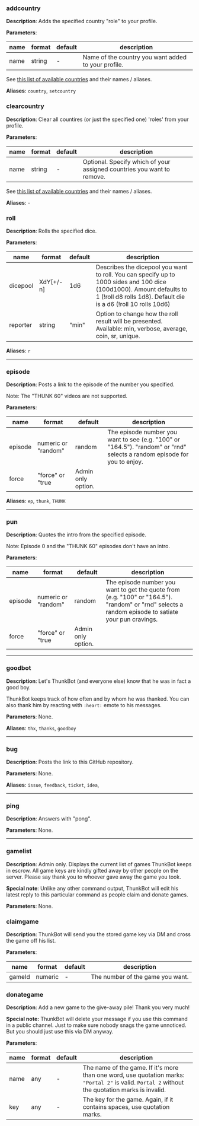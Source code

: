 ### addcountry

**Description**: Adds the specified country "role" to your profile.

**Parameters**:

| name | format | default | description |
|---|---|---|---|
| name | string | - | Name of the country you want added to your profile.

See [this list of available countries](./CountryHelp.md) and their names / aliases.

**Aliases**: `country`, `setcountry`

### clearcountry

**Description**: Clear all countires (or just the specified one) 'roles' from your profile.

**Parameters**:

| name | format | default | description |
|---|---|---|---|
| name | string | - | Optional. Specify which of your assigned countries you want to remove.

See [this list of available countries](./CountryHelp.md) and their names / aliases.

**Aliases**: -

### roll

**Description**: Rolls the specified dice.

**Parameters**:

| name | format | default | description |
|---|---|---|---|
| dicepool | XdY\[+/-n\] | 1d6 | Describes the dicepool you want to roll. You can specify up to 1000 sides and 100 dice (100d1000). Amount defaults to 1 (!roll d8 rolls 1d8). Default die is a d6 (!roll 10 rolls 10d6)
| reporter | string | "min" | Option to change how the roll result will be presented. Available: min, verbose, average, coin, sr, unique.

**Aliases**: `r`

---
### episode

**Description**: Posts a link to the episode of the number you specified.

Note: The "THUNK 60" videos are not supported.

**Parameters**:

| name | format | default | description |
|---|---|---|---|
| episode | numeric or "random" | random | The episode number you want to see (e.g. "100" or "164.5"). "random" or "rnd" selects a random episode for you to enjoy.
| force | "force" or "true | Admin only option. | 

**Aliases**: `ep`, `thunk`, `THUNK`

---
### pun

**Description**: Quotes the intro from the specified episode.

Note: Episode 0 and the "THUNK 60" episodes don't have an intro. 

**Parameters**:

| name | format | default | description |
|---|---|---|---|
| episode | numeric or "random" | random | The episode number you want to get the quote from (e.g. "100" or "164.5"). "random" or "rnd" selects a random episode to satiate your pun cravings.
| force | "force" or "true | Admin only option. | 

---
### goodbot

**Description**: Let's ThunkBot (and everyone else) know that he was in fact a good boy.  

ThunkBot keeps track of how often and by whom he was thanked. You can also thank him by reacting with `:heart:` emote to his messages.

**Parameters**: None.

**Aliases**: `thx`, `thanks`, `goodboy`

---
### bug

**Description**: Posts the link to this GitHub repository.

**Parameters**: None.

**Aliases**: `issue`, `feedback`, `ticket`, `idea`,

---
### ping

**Description**: Answers with "pong".

**Parameters**: None.

---

### gamelist

**Description**: Admin only. Displays the current list of games ThunkBot keeps in escrow. All game keys are kindly gifted away by other people on the server. Please say thank you to whoever gave away the game you took.

**Special note**: Unlike any other command output, ThunkBot will edit his latest reply to this particular command as people claim and donate games.

**Parameters**: None.

### claimgame

**Description**: ThunkBot will send you the stored game key via DM and cross the game off his list. 

**Parameters**:

| name | format | default | description |
|---|---|---|---|
| gameId | numeric | - | The number of the game you want.

### donategame

**Description**: Add a new game to the give-away pile! Thank you very much!

**Special note:** ThunkBot will delete your message if you use this command in a public channel. Just to make sure nobody snags the game unnoticed. But you should just use this via DM anyway.

**Parameters**:

| name | format | default | description |
|---|---|---|---|
| name | any | - | The name of the game. If it's more than one word, use quotation marks: `"Portal 2"` is valid. `Portal 2` without the quotation marks is invalid. 
| key | any | - | The key for the game. Again, if it contains spaces, use quotation marks.

